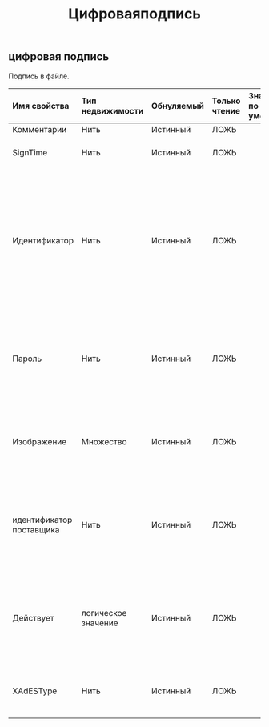 ﻿---
title: Цифроваяподпись
second_title: Aspose.Cells Cloud Documen
type: docs
url: /ru/specification/model/digitalsignature/
description: "Aspose.Cells Спецификация облачной модели: DigitalSignature. Легко обрабатывайте Excel и другие документы электронных таблиц с помощью таких функций, как открытие, создание, редактирование, разделение, слияние, сравнение и преобразование."
kwords: Excel, Office, электронная таблица, Cloud REST API, DigitalSignature
weight: 50
---
## **цифровая подпись**

 Подпись в файле.

| Имя свойства| Тип недвижимости| Обнуляемый| Только чтение| Значение по умолчанию| Описание|
|:- |:- |:- |:- |:- |:- |
| Комментарии| Нить| Истинный| ЛОЖЬ|| Цель подписи.|
| SignTime| Нить| Истинный| ЛОЖЬ|| Время подписания документа.|
| Идентификатор| Нить| Истинный| ЛОЖЬ|| Указывает GUID, на который можно ссылаться с GUID строки подписи, хранящейся в содержимом документа. Значение по умолчанию — пустой (все нули). Guid.|
| Пароль| Нить| Истинный| ЛОЖЬ|| Указывает текст фактической подписи в цифровой подписи. Значение по умолчанию — пусто.|
| Изображение|Множество<Byte> | Истинный| ЛОЖЬ|| Указывает изображение для цифровой подписи. Значение по умолчанию — ноль.|
| идентификатор поставщика| Нить| Истинный| ЛОЖЬ|| Указывает идентификатор класса поставщика подписи. Значение по умолчанию — пустой (все нули). Guid.|
| Действует| логическое значение| Истинный| ЛОЖЬ|| Если эта цифровая подпись действительна и документ не был подделан, это значение будет истинным.|
| XAdESType| Нить| Истинный| ЛОЖЬ|| Тип XAdES. Значение по умолчанию — Нет (XAdES отключен).|

